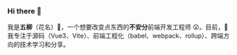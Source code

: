 ### Hi there 👋

我是**五柳**（花名）👨‍，一个想要改变点东西的**不安分**前端开发工程师 😲。目前，🌱 我专注于源码（Vue3、Vite）、前端工程化（babel、webpack、rollup）、跨端方向的技术学习和分享。
